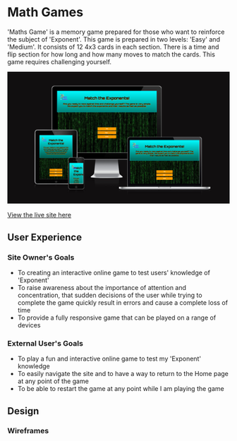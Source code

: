 # Math Games
'Maths Game' is a memory game prepared for those who want to reinforce the subject of 'Exponent'. 
This game is prepared in two levels: 'Easy' and 'Medium'. It consists of 12 4x3 cards in each section. 
There is a time and flip section for how long and how many moves to match the cards. 
This game requires challenging yourself.

![Math Games shown on a range of devices](docs/features/math-games.png)

[View the live site here](https://techistem.github.io/memory-game/)

## User Experience
### Site Owner's Goals
- To creating an interactive online game to test users' knowledge of 'Exponent'
- To raise awareness about the importance of attention and concentration, that sudden decisions of the user
 while trying to complete the game quickly result in errors and cause a complete loss of time
- To provide a fully responsive game that can be played on a range of devices
### External User's Goals
- To play a fun and interactive online game to test my 'Exponent' knowledge
- To easily navigate the site and to have a way to return to the Home page at any point of the game
- To be able to restart the game at any point while I am playing the game
## Design
### Wireframes



